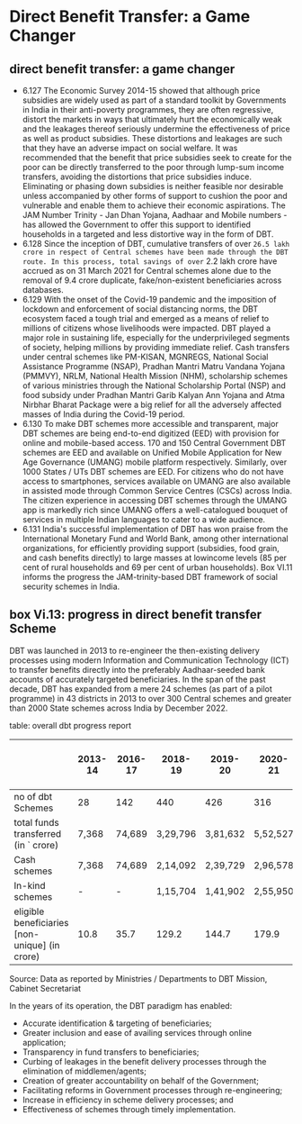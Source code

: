 # Direct Benefit Transfer: a Game Changer

## direct benefit transfer: a game changer

- 6.127 The Economic Survey 2014-15 showed that although price subsidies are widely used as part of a standard toolkit by Governments in India in their anti-poverty programmes, they are often regressive, distort the markets in ways that ultimately hurt the economically weak and the leakages thereof seriously undermine the effectiveness of price as well as product subsidies. These distortions and leakages are such that they have an adverse impact on social welfare. It was recommended that the benefit that price subsidies seek to create for the poor can be directly transferred to the poor through lump-sum income transfers, avoiding the distortions that price subsidies induce. Eliminating or phasing down subsidies is neither feasible nor desirable unless accompanied by other forms of support to cushion the poor and vulnerable and enable them to achieve their economic aspirations. The JAM Number Trinity - Jan Dhan Yojana, Aadhaar and Mobile numbers - has allowed the Government to offer this support to identified households in a targeted and less distortive way in the form of DBT.
- 6.128 Since the inception of DBT, cumulative transfers of over ` 26.5 lakh crore in respect of Central schemes have been made through the DBT route. In this process, total savings of over ` 2.2 lakh crore have accrued as on 31 March 2021 for Central schemes alone due to the removal of 9.4 crore duplicate, fake/non-existent beneficiaries across databases.
- 6.129 With  the  onset  of  the  Covid-19  pandemic  and  the  imposition  of  lockdown  and enforcement of social distancing norms, the DBT ecosystem faced a tough trial and emerged as a means of relief to millions of citizens whose livelihoods were impacted. DBT played a major role in sustaining life, especially for the underprivileged segments of society, helping millions by providing immediate relief. Cash transfers under central schemes like PM-KISAN, MGNREGS, National Social Assistance Programme (NSAP), Pradhan Mantri Matru Vandana Yojana (PMMVY), NRLM, National Health Mission (NHM), scholarship schemes of various ministries  through  the  National  Scholarship  Portal  (NSP)  and  food  subsidy  under  Pradhan Mantri Garib Kalyan Ann Yojana and Atma Nirbhar Bharat Package were a big relief for all the adversely affected masses of India during the Covid-19 period.
- 6.130 To make DBT schemes more accessible and transparent, major DBT schemes are being end-to-end digitized (EED) with provision for online and mobile-based access. 170 and 150 Central Government DBT schemes are EED and available on Unified Mobile Application for New Age Governance (UMANG) mobile platform respectively. Similarly, over 1000 States /  UTs DBT schemes are EED. For citizens who do not have access to smartphones, services available on UMANG are also available in assisted mode through Common Service Centres (CSCs) across India. The citizen experience in accessing DBT schemes through the UMANG app is markedly rich since UMANG offers a well-catalogued bouquet of services in multiple Indian languages to cater to a wide audience.
- 6.131 India's  successful  implementation  of  DBT  has  won  praise  from  the  International Monetary  Fund  and  World  Bank,  among  other  international  organizations,  for  efficiently providing support (subsidies, food grain, and cash benefits directly) to large masses at lowincome levels (85 per cent of rural households and 69 per cent of urban households). Box VI.11 informs the progress the JAM-trinity-based DBT framework of social security schemes in India.

## box Vi.13: progress in direct benefit transfer Scheme

DBT was launched in 2013 to re-engineer the then-existing delivery processes using modern Information and Communication Technology (ICT) to transfer benefits directly into the preferably Aadhaar-seeded bank accounts of accurately targeted beneficiaries. In the span of the past decade, DBT has expanded from a mere 24 schemes (as part of a pilot programme) in 43 districts in 2013 to over 300 Central schemes and greater than 2000 State schemes across India by December 2022.

table: overall dbt progress report

|                                                 | 2013-14   | 2016-17   | 2018-19   | 2019-20   | 2020-21   | 2021-22   | 2022-23 (till 5 Jan 2023)   |
|-------------------------------------------------|-----------|-----------|-----------|-----------|-----------|-----------|-----------------------------|
| no of dbt Schemes                               | 28        | 142       | 440       | 426       | 316       | 313       | 310                         |
| total funds transferred (in ` crore)            | 7,368     | 74,689    | 3,29,796  | 3,81,632  | 5,52,527  | 6,30,265  | 3,80,380                    |
| Cash schemes                                    | 7,368     | 74,689    | 2,14,092  | 2,39,729  | 2,96,578  | 2,68,139  | 1,71,842                    |
| In-kind schemes                                 | -         | -         | 1,15,704  | 1,41,902  | 2,55,950  | 3,62,126  | 2,08,538                    |
| eligible beneficiaries [non- unique] (in crore) | 10.8      | 35.7      | 129.2     | 144.7     | 179.9     | 178.9     | 159.5                       |

Source: Data as reported by Ministries / Departments to DBT Mission, Cabinet Secretariat

In the years of its operation, the DBT paradigm has enabled:

- Accurate identification &amp; targeting of beneficiaries;
- Greater inclusion and ease of availing services through online application;
- Transparency in fund transfers to beneficiaries;
- Curbing of leakages in the benefit delivery processes through the elimination of middlemen/agents;
- Creation of greater accountability on behalf of the Government;
- Facilitating reforms in Government processes through re-engineering;
- Increase in efficiency in scheme delivery processes; and
- Effectiveness of schemes through timely implementation.
